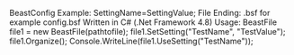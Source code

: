 BeastConfig
Example: SettingName=SettingValue;
File Ending: .bsf for example config.bsf
Written in C# (.Net Framework 4.8)
Usage:
    BeastFile file1 = new BeastFile(pathtofile);
    file1.SetSetting("TestName", "TestValue");
    file1.Organize();
    Console.WriteLine(file1.UseSetting("TestName"));